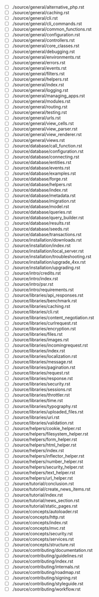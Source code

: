 - [ ] ./source/general/alternative_php.rst
- [ ] ./source/general/caching.rst
- [ ] ./source/general/cli.rst
- [ ] ./source/general/cli_commands.rst
- [ ] ./source/general/common_functions.rst
- [ ] ./source/general/configuration.rst
- [ ] ./source/general/controllers.rst
- [ ] ./source/general/core_classes.rst
- [ ] ./source/general/debugging.rst
- [ ] ./source/general/environments.rst
- [ ] ./source/general/errors.rst
- [ ] ./source/general/events.rst
- [ ] ./source/general/filters.rst
- [ ] ./source/general/helpers.rst
- [ ] ./source/general/index.rst
- [ ] ./source/general/logging.rst
- [ ] ./source/general/managing_apps.rst
- [ ] ./source/general/modules.rst
- [ ] ./source/general/routing.rst
- [ ] ./source/general/testing.rst
- [ ] ./source/general/urls.rst
- [ ] ./source/general/view_cells.rst
- [ ] ./source/general/view_parser.rst
- [ ] ./source/general/view_renderer.rst
- [ ] ./source/general/views.rst
- [ ] ./source/database/call_function.rst
- [ ] ./source/database/configuration.rst
- [ ] ./source/database/connecting.rst
- [ ] ./source/database/entities.rst
- [ ] ./source/database/events.rst
- [ ] ./source/database/examples.rst
- [ ] ./source/database/forge.rst
- [ ] ./source/database/helpers.rst
- [ ] ./source/database/index.rst
- [ ] ./source/database/metadata.rst
- [ ] ./source/database/migration.rst
- [ ] ./source/database/model.rst
- [ ] ./source/database/queries.rst
- [ ] ./source/database/query_builder.rst
- [ ] ./source/database/results.rst
- [ ] ./source/database/seeds.rst
- [ ] ./source/database/transactions.rst
- [ ] ./source/installation/downloads.rst
- [ ] ./source/installation/index.rst
- [ ] ./source/installation/local_server.rst
- [ ] ./source/installation/troubleshooting.rst
- [ ] ./source/installation/upgrade_4xx.rst
- [ ] ./source/installation/upgrading.rst
- [ ] ./source/intro/credits.rst
- [ ] ./source/intro/index.rst
- [ ] ./source/intro/psr.rst
- [ ] ./source/intro/requirements.rst
- [ ] ./source/libraries/api_responses.rst
- [ ] ./source/libraries/benchmark.rst
- [ ] ./source/libraries/caching.rst
- [ ] ./source/libraries/cli.rst
- [ ] ./source/libraries/content_negotiation.rst
- [ ] ./source/libraries/curlrequest.rst
- [ ] ./source/libraries/encryption.rst
- [ ] ./source/libraries/files.rst
- [ ] ./source/libraries/images.rst
- [ ] ./source/libraries/incomingrequest.rst
- [ ] ./source/libraries/index.rst
- [ ] ./source/libraries/localization.rst
- [ ] ./source/libraries/message.rst
- [ ] ./source/libraries/pagination.rst
- [ ] ./source/libraries/request.rst
- [ ] ./source/libraries/response.rst
- [ ] ./source/libraries/security.rst
- [ ] ./source/libraries/sessions.rst
- [ ] ./source/libraries/throttler.rst
- [ ] ./source/libraries/time.rst
- [ ] ./source/libraries/typography.rst
- [ ] ./source/libraries/uploaded_files.rst
- [ ] ./source/libraries/uri.rst
- [ ] ./source/libraries/validation.rst
- [ ] ./source/helpers/cookie_helper.rst
- [ ] ./source/helpers/filesystem_helper.rst
- [ ] ./source/helpers/form_helper.rst
- [ ] ./source/helpers/html_helper.rst
- [ ] ./source/helpers/index.rst
- [ ] ./source/helpers/inflector_helper.rst
- [ ] ./source/helpers/number_helper.rst
- [ ] ./source/helpers/security_helper.rst
- [ ] ./source/helpers/text_helper.rst
- [ ] ./source/helpers/url_helper.rst
- [ ] ./source/tutorial/conclusion.rst
- [ ] ./source/tutorial/create_news_items.rst
- [ ] ./source/tutorial/index.rst
- [ ] ./source/tutorial/news_section.rst
- [ ] ./source/tutorial/static_pages.rst
- [ ] ./source/concepts/autoloader.rst
- [ ] ./source/concepts/http.rst
- [ ] ./source/concepts/index.rst
- [ ] ./source/concepts/mvc.rst
- [ ] ./source/concepts/security.rst
- [ ] ./source/concepts/services.rst
- [ ] ./source/concepts/structure.rst
- [ ] ./source/contributing/documentation.rst
- [ ] ./source/contributing/guidelines.rst
- [ ] ./source/contributing/index.rst
- [ ] ./source/contributing/internals.rst
- [ ] ./source/contributing/roadmap.rst
- [ ] ./source/contributing/signing.rst
- [ ] ./source/contributing/styleguide.rst
- [ ] ./source/contributing/workflow.rst
